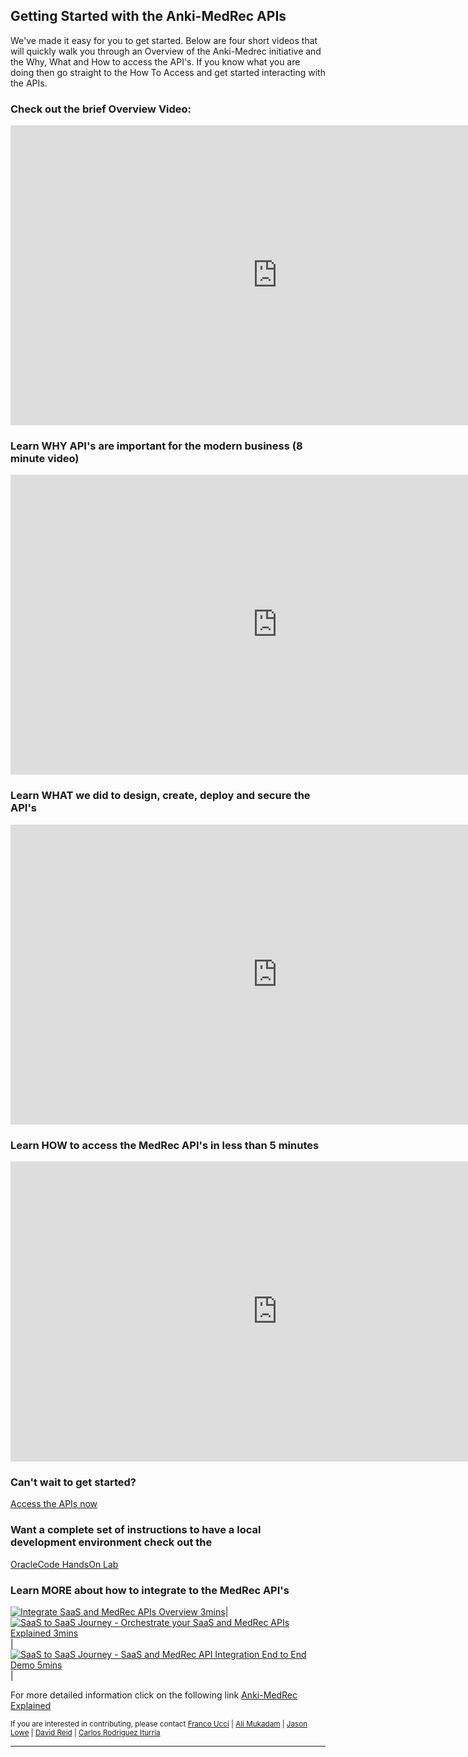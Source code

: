 ## Getting Started with the Anki-MedRec APIs

We've made it easy for you to get started.
Below are four short videos that will quickly walk you through an Overview of the Anki-Medrec initiative and the Why, What and How to access the API's. If you know what you are doing then go straight to the How To Access and get started interacting with the APIs. 


### Check out the brief Overview Video:

<iframe width="854" height="480" src="https://www.youtube.com/embed/MDGg1r9CtCw?rel=0" frameborder="0" allowfullscreen></iframe>

### Learn WHY API's are important for the modern business (8 minute video)

<iframe width="854" height="480" src="https://www.youtube.com/embed/9Eukapq75vs" frameborder="0" allowfullscreen></iframe>

### Learn WHAT we did to design, create, deploy and secure the API's

<iframe width="854" height="480" src="https://www.youtube.com/embed/9ra_guIjce8?rel=0" frameborder="0" allowfullscreen></iframe>

### Learn HOW to access the MedRec API's in less than 5 minutes

<iframe width="854" height="480" src="https://www.youtube.com/embed/9ra_guIjce8?rel=0" frameborder="0" allowfullscreen></iframe>

### Can't wait to get started? 
[Access the APIs now](http://developers.oracleau.cloud)

### Want a complete set of instructions to have a local development environment check out the 
[OracleCode HandsOn Lab](handsonlabs.md) 

### Learn MORE about how to integrate to the MedRec API's

[![Integrate SaaS and MedRec APIs Overview 3mins](http://img.youtube.com/vi/Xi7Scn2XZ0Q/mqdefault.jpg)](https://www.youtube.com/embed/Xi7Scn2XZ0Q "Integration Overview")|
[![SaaS to SaaS Journey - Orchestrate your SaaS and MedRec APIs Explained 3mins](http://img.youtube.com/vi/WgHDzPgW3wQ/2.jpg)](https://www.youtube.com/embed/WgHDzPgW3wQ "SaaS To MedRec Integration Using ICS Explained") |
[![SaaS to SaaS Journey - SaaS and MedRec API Integration End to End Demo 5mins](http://img.youtube.com/vi/fArQmkFxmng/2.jpg)](https://www.youtube.com/embed/fArQmkFxmng "Integration End to End Demonstration")|

For more detailed information click on the following link [Anki-MedRec Explained](index.md)

<sub> If you are interested in contributing, please contact [Franco Ucci](franco.ucci@oracle.com) | [Ali Mukadam](ali.mukadam@oracle.com) | [Jason Lowe](jason.lowe@oracle.com) | [David Reid](david.m.reid@oracle.com) | [Carlos Rodriguez Iturria](https://www.linkedin.com/in/citurria/)</sub>

<hr/>

